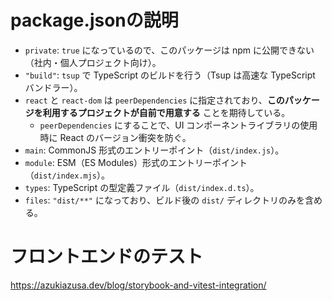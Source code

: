 
# package.jsonの説明

*   `private`: `true` になっているので、このパッケージは npm に公開できない（社内・個人プロジェクト向け）。
*   `"build"`: `tsup` で TypeScript のビルドを行う（Tsup は高速な TypeScript バンドラー）。
*   `react` と `react-dom` は `peerDependencies` に指定されており、**このパッケージを利用するプロジェクトが自前で用意する** ことを期待している。
    *   `peerDependencies` にすることで、UI コンポーネントライブラリの使用時に React のバージョン衝突を防ぐ。
*   `main`: CommonJS 形式のエントリーポイント（`dist/index.js`）。
*   `module`: ESM（ES Modules）形式のエントリーポイント（`dist/index.mjs`）。
*   `types`: TypeScript の型定義ファイル（`dist/index.d.ts`）。
*   `files`: `"dist/**"` になっており、ビルド後の `dist/` ディレクトリのみを含める。

# フロントエンドのテスト

https://azukiazusa.dev/blog/storybook-and-vitest-integration/

